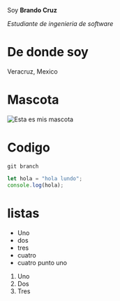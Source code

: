 Soy **Brando Cruz**

_Estudiante de ingenieria de software_

# De donde soy
Veracruz, Mexico

# Mascota
![Esta es mis mascota](imagenes/perro,jpg)

# Codigo 
`git branch` 
```javascript
let hola = "hola lundo";
console.log(hola);
```

# listas

- Uno 
- dos
- tres
- cuatro
-  cuatro punto uno

1. Uno
1. Dos 
1. Tres